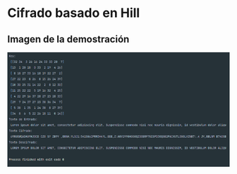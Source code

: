 # Cifrado basado en Hill

## Imagen de la demostración


![Image text](https://github.com/LuisAlexisSalazar/security_cipher/blob/master/cypher/Ejemplo%20de%20Cifrado%20y%20Descifrado.png)
